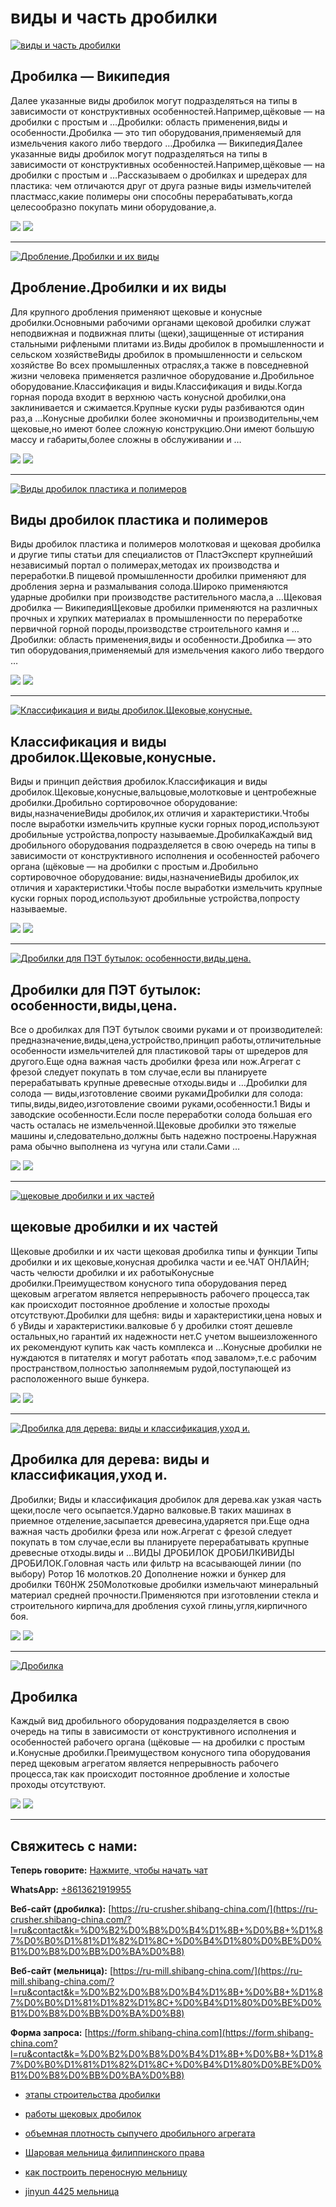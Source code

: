 # виды и часть дробилки

<a href="https://swt.shibang-china.com/?l=ru&img&k=%D0%B2%D0%B8%D0%B4%D1%8B+%D0%B8+%D1%87%D0%B0%D1%81%D1%82%D1%8C+%D0%B4%D1%80%D0%BE%D0%B1%D0%B8%D0%BB%D0%BA%D0%B8" target="_blank">![виды и часть дробилки](http://static.shibang-china.com/all-800x300/1514.jpg)</a>

## Дробилка — Википедия
Далее указанные виды дробилок могут подразделяться на типы в зависимости от конструктивных особенностей.Например,щёковые — на дробилки с простым и …Дробилки: область применения,виды и особенности.Дробилка — это тип оборудования,применяемый для измельчения какого либо твердого …Дробилка — ВикипедияДалее указанные виды дробилок могут подразделяться на типы в зависимости от конструктивных особенностей.Например,щёковые — на дробилки с простым и …Рассказываем о дробилках и шредерах для пластика: чем отличаются друг от друга разные виды измельчителей пластмасс,какие полимеры они способны перерабатывать,когда целесообразно покупать мини оборудование,а.


<a href="https://whatsapp.shibangsoft.com/WhatsApp.php" target="_blank" title="WhatsApp">![](http://static.shibang-china.com/icon/whatsapp.png)</a> <a href="https://swt.shibang-china.com/?l=ru&icon&k=%D0%B2%D0%B8%D0%B4%D1%8B+%D0%B8+%D1%87%D0%B0%D1%81%D1%82%D1%8C+%D0%B4%D1%80%D0%BE%D0%B1%D0%B8%D0%BB%D0%BA%D0%B8" target="_blank">![](http://static.shibang-china.com/icon/chat-ru.png)</a>

---

<a href="https://swt.shibang-china.com/?l=ru&img&k=%D0%B2%D0%B8%D0%B4%D1%8B+%D0%B8+%D1%87%D0%B0%D1%81%D1%82%D1%8C+%D0%B4%D1%80%D0%BE%D0%B1%D0%B8%D0%BB%D0%BA%D0%B8" target="_blank">![Дробление.Дробилки и их виды](http://static.shibang-china.com/all-800x300/1449.jpg)</a>

## Дробление.Дробилки и их виды
Для крупного дробления применяют щековые и конусные дробилки.Основными рабочими органами щековой дробилки служат неподвижная и подвижная плиты (щеки),защищенные от истирания стальными рифлеными плитами из.Виды дробилок в промышленности и сельском хозяйствеВиды дробилок в промышленности и сельском хозяйстве Во всех промышленных отраслях,а также в повседневной жизни человека применяется различное оборудование и.Дробильное оборудование.Классификация и виды.Классификация и виды.Когда горная порода входит в верхнюю часть конусной дробилки,она заклинивается и сжимается.Крупные куски руды разбиваются один раз,а …Конусные дробилки более экономичны и производительны,чем щековые,но имеют более сложную конструкцию.Они имеют большую массу и габариты,более сложны в обслуживании и …


<a href="https://whatsapp.shibangsoft.com/WhatsApp.php" target="_blank" title="WhatsApp">![](http://static.shibang-china.com/icon/whatsapp.png)</a> <a href="https://swt.shibang-china.com/?l=ru&icon&k=%D0%B2%D0%B8%D0%B4%D1%8B+%D0%B8+%D1%87%D0%B0%D1%81%D1%82%D1%8C+%D0%B4%D1%80%D0%BE%D0%B1%D0%B8%D0%BB%D0%BA%D0%B8" target="_blank">![](http://static.shibang-china.com/icon/chat-ru.png)</a>

---

<a href="https://swt.shibang-china.com/?l=ru&img&k=%D0%B2%D0%B8%D0%B4%D1%8B+%D0%B8+%D1%87%D0%B0%D1%81%D1%82%D1%8C+%D0%B4%D1%80%D0%BE%D0%B1%D0%B8%D0%BB%D0%BA%D0%B8" target="_blank">![Виды дробилок пластика и полимеров](http://static.shibang-china.com/all-800x300/630.jpg)</a>

## Виды дробилок пластика и полимеров
Виды дробилок пластика и полимеров молотковая и щековая дробилка и другие типы статьи для специалистов от ПластЭксперт крупнейший независимый портал о полимерах,методах их производства и переработки.В пищевой промышленности дробилки применяют для дробления зерна и размалывания солода.Широко применяются ударные дробилки при производстве растительного масла,а …Щековая дробилка — ВикипедияЩековые дробилки применяются на различных прочных и хрупких материалах в промышленности по переработке первичной горной породы,производстве строительного камня и …Дробилки: область применения,виды и особенности.Дробилка — это тип оборудования,применяемый для измельчения какого либо твердого …


<a href="https://whatsapp.shibangsoft.com/WhatsApp.php" target="_blank" title="WhatsApp">![](http://static.shibang-china.com/icon/whatsapp.png)</a> <a href="https://swt.shibang-china.com/?l=ru&icon&k=%D0%B2%D0%B8%D0%B4%D1%8B+%D0%B8+%D1%87%D0%B0%D1%81%D1%82%D1%8C+%D0%B4%D1%80%D0%BE%D0%B1%D0%B8%D0%BB%D0%BA%D0%B8" target="_blank">![](http://static.shibang-china.com/icon/chat-ru.png)</a>

---

<a href="https://swt.shibang-china.com/?l=ru&img&k=%D0%B2%D0%B8%D0%B4%D1%8B+%D0%B8+%D1%87%D0%B0%D1%81%D1%82%D1%8C+%D0%B4%D1%80%D0%BE%D0%B1%D0%B8%D0%BB%D0%BA%D0%B8" target="_blank">![Классификация и виды дробилок.Щековые,конусные.](http://static.shibang-china.com/all-800x300/1325.jpg)</a>

## Классификация и виды дробилок.Щековые,конусные.
Виды и принцип действия дробилок.Классификация и виды дробилок.Щековые,конусные,вальцовые,молотковые и центробежные дробилки.Дробильно сортировочное оборудование: виды,назначениеВиды дробилок,их отличия и характеристики.Чтобы после выработки измельчить крупные куски горных пород,используют дробильные устройства,попросту называемые.ДробилкаКаждый вид дробильного оборудования подразделяется в свою очередь на типы в зависимости от конструктивного исполнения и особенностей рабочего органа (щёковые — на дробилки с простым и.Дробильно сортировочное оборудование: виды,назначениеВиды дробилок,их отличия и характеристики.Чтобы после выработки измельчить крупные куски горных пород,используют дробильные устройства,попросту называемые.


<a href="https://whatsapp.shibangsoft.com/WhatsApp.php" target="_blank" title="WhatsApp">![](http://static.shibang-china.com/icon/whatsapp.png)</a> <a href="https://swt.shibang-china.com/?l=ru&icon&k=%D0%B2%D0%B8%D0%B4%D1%8B+%D0%B8+%D1%87%D0%B0%D1%81%D1%82%D1%8C+%D0%B4%D1%80%D0%BE%D0%B1%D0%B8%D0%BB%D0%BA%D0%B8" target="_blank">![](http://static.shibang-china.com/icon/chat-ru.png)</a>

---

<a href="https://swt.shibang-china.com/?l=ru&img&k=%D0%B2%D0%B8%D0%B4%D1%8B+%D0%B8+%D1%87%D0%B0%D1%81%D1%82%D1%8C+%D0%B4%D1%80%D0%BE%D0%B1%D0%B8%D0%BB%D0%BA%D0%B8" target="_blank">![Дробилки для ПЭТ бутылок: особенности,виды,цена.](http://static.shibang-china.com/all-800x300/25.jpg)</a>

## Дробилки для ПЭТ бутылок: особенности,виды,цена.
Все о дробилках для ПЭТ бутылок своими руками и от производителей: предназначение,виды,цена,устройство,принцип работы,отличительные особенности измельчителей для пластиковой тары от шредеров для другого.Еще одна важная часть дробилки фреза или нож.Агрегат с фрезой следует покупать в том случае,если вы планируете перерабатывать крупные древесные отходы.виды и …Дробилки для солода — виды,изготовление своими рукамиДробилки для солода: типы,виды,видео,изготовление своими руками,особенности.1 Виды и заводские особенности.Если после переработки солода большая его часть осталась не измельченной.Щековые дробилки это тяжелые машины и,следовательно,должны быть надежно построены.Наружная рама обычно выполнена из чугуна или стали.Сами …


<a href="https://whatsapp.shibangsoft.com/WhatsApp.php" target="_blank" title="WhatsApp">![](http://static.shibang-china.com/icon/whatsapp.png)</a> <a href="https://swt.shibang-china.com/?l=ru&icon&k=%D0%B2%D0%B8%D0%B4%D1%8B+%D0%B8+%D1%87%D0%B0%D1%81%D1%82%D1%8C+%D0%B4%D1%80%D0%BE%D0%B1%D0%B8%D0%BB%D0%BA%D0%B8" target="_blank">![](http://static.shibang-china.com/icon/chat-ru.png)</a>

---

<a href="https://swt.shibang-china.com/?l=ru&img&k=%D0%B2%D0%B8%D0%B4%D1%8B+%D0%B8+%D1%87%D0%B0%D1%81%D1%82%D1%8C+%D0%B4%D1%80%D0%BE%D0%B1%D0%B8%D0%BB%D0%BA%D0%B8" target="_blank">![щековые дробилки и их частей](http://static.shibang-china.com/all-800x300/1061.jpg)</a>

## щековые дробилки и их частей
Щековые дробилки и их части щековая дробилка типы и функции Типы дробилки и их щековые,конусная дробилка части и ее.ЧАТ ОНЛАЙН; часть челюсти дробилки и их работыКонусные дробилки.Преимуществом конусного типа оборудования перед щековым агрегатом является непрерывность рабочего процесса,так как происходит постоянное дробление и холостые проходы отсутствуют.Дробилки для щебня: виды и характеристики,цена новых и б уВиды и характеристики.валковые б у дробилки стоят дешевле остальных,но гарантий их надежности нет.С учетом вышеизложенного их рекомендуют купить как часть комплекса и …Конусные дробилки не нуждаются в питателях и могут работать &#171;под завалом&#187;,т.е.с рабочим пространством,полностью заполняемым рудой,поступающей из расположенного выше бункера.


<a href="https://whatsapp.shibangsoft.com/WhatsApp.php" target="_blank" title="WhatsApp">![](http://static.shibang-china.com/icon/whatsapp.png)</a> <a href="https://swt.shibang-china.com/?l=ru&icon&k=%D0%B2%D0%B8%D0%B4%D1%8B+%D0%B8+%D1%87%D0%B0%D1%81%D1%82%D1%8C+%D0%B4%D1%80%D0%BE%D0%B1%D0%B8%D0%BB%D0%BA%D0%B8" target="_blank">![](http://static.shibang-china.com/icon/chat-ru.png)</a>

---

<a href="https://swt.shibang-china.com/?l=ru&img&k=%D0%B2%D0%B8%D0%B4%D1%8B+%D0%B8+%D1%87%D0%B0%D1%81%D1%82%D1%8C+%D0%B4%D1%80%D0%BE%D0%B1%D0%B8%D0%BB%D0%BA%D0%B8" target="_blank">![Дробилка для дерева: виды и классификация,уход и.](http://static.shibang-china.com/all-800x300/988.jpg)</a>

## Дробилка для дерева: виды и классификация,уход и.
Дробилки; Виды и классификация дробилок для дерева.как узкая часть щеки,после чего осыпается.Ударно валковые.В таких машинах в приемное отделение,засыпается древесина,ударяется при.Еще одна важная часть дробилки фреза или нож.Агрегат с фрезой следует покупать в том случае,если вы планируете перерабатывать крупные древесные отходы.виды и …ВИДЫ ДРОБИЛОК ДРОБИЛКИВИДЫ ДРОБИЛОК.Головная часть или фильтр на всасывающей линии (по выбору) Ротор 16 молотков.20 Дополнение ножки и бункер для дробилки Т60НЖ 250Молотковые дробилки измельчают минеральный материал средней прочности.Применяются при изготовлении стекла и строительного кирпича,для дробления сухой глины,угля,кирпичного боя.


<a href="https://whatsapp.shibangsoft.com/WhatsApp.php" target="_blank" title="WhatsApp">![](http://static.shibang-china.com/icon/whatsapp.png)</a> <a href="https://swt.shibang-china.com/?l=ru&icon&k=%D0%B2%D0%B8%D0%B4%D1%8B+%D0%B8+%D1%87%D0%B0%D1%81%D1%82%D1%8C+%D0%B4%D1%80%D0%BE%D0%B1%D0%B8%D0%BB%D0%BA%D0%B8" target="_blank">![](http://static.shibang-china.com/icon/chat-ru.png)</a>

---

<a href="https://swt.shibang-china.com/?l=ru&img&k=%D0%B2%D0%B8%D0%B4%D1%8B+%D0%B8+%D1%87%D0%B0%D1%81%D1%82%D1%8C+%D0%B4%D1%80%D0%BE%D0%B1%D0%B8%D0%BB%D0%BA%D0%B8" target="_blank">![Дробилка](http://static.shibang-china.com/all-800x300/74.jpg)</a>

## Дробилка
Каждый вид дробильного оборудования подразделяется в свою очередь на типы в зависимости от конструктивного исполнения и особенностей рабочего органа (щёковые — на дробилки с простым и.Конусные дробилки.Преимуществом конусного типа оборудования перед щековым агрегатом является непрерывность рабочего процесса,так как происходит постоянное дробление и холостые проходы отсутствуют.

<a href="https://whatsapp.shibangsoft.com/WhatsApp.php" target="_blank" title="WhatsApp">![](http://static.shibang-china.com/icon/whatsapp.png)</a> <a href="https://swt.shibang-china.com/?l=ru&icon&k=%D0%B2%D0%B8%D0%B4%D1%8B+%D0%B8+%D1%87%D0%B0%D1%81%D1%82%D1%8C+%D0%B4%D1%80%D0%BE%D0%B1%D0%B8%D0%BB%D0%BA%D0%B8" target="_blank">![](http://static.shibang-china.com/icon/chat-ru.png)</a>

---
## Свяжитесь с нами:

**Теперь говорите:** [Нажмите, чтобы начать чат](https://swt.shibang-china.com?l=ru&contact&k=%D0%B2%D0%B8%D0%B4%D1%8B+%D0%B8+%D1%87%D0%B0%D1%81%D1%82%D1%8C+%D0%B4%D1%80%D0%BE%D0%B1%D0%B8%D0%BB%D0%BA%D0%B8)

**WhatsApp:**  [+8613621919955](https://whatsapp.shibangsoft.com/WhatsApp.php)

**Веб-сайт (дробилка):** [https://ru-crusher.shibang-china.com/](https://ru-crusher.shibang-china.com/?l=ru&contact&k=%D0%B2%D0%B8%D0%B4%D1%8B+%D0%B8+%D1%87%D0%B0%D1%81%D1%82%D1%8C+%D0%B4%D1%80%D0%BE%D0%B1%D0%B8%D0%BB%D0%BA%D0%B8)

**Веб-сайт (мельница):** [https://ru-mill.shibang-china.com/](https://ru-mill.shibang-china.com/?l=ru&contact&k=%D0%B2%D0%B8%D0%B4%D1%8B+%D0%B8+%D1%87%D0%B0%D1%81%D1%82%D1%8C+%D0%B4%D1%80%D0%BE%D0%B1%D0%B8%D0%BB%D0%BA%D0%B8)

**Форма запроса:** [https://form.shibang-china.com](https://form.shibang-china.com?l=ru&contact&k=%D0%B2%D0%B8%D0%B4%D1%8B+%D0%B8+%D1%87%D0%B0%D1%81%D1%82%D1%8C+%D0%B4%D1%80%D0%BE%D0%B1%D0%B8%D0%BB%D0%BA%D0%B8)

* [этапы строительства дробилки](../132/%D1%8D%D1%82%D0%B0%D0%BF%D1%8B%20%D1%81%D1%82%D1%80%D0%BE%D0%B8%D1%82%D0%B5%D0%BB%D1%8C%D1%81%D1%82%D0%B2%D0%B0%20%D0%B4%D1%80%D0%BE%D0%B1%D0%B8%D0%BB%D0%BA%D0%B8.md)

* [работы щековых дробилок](../131/%D1%80%D0%B0%D0%B1%D0%BE%D1%82%D1%8B%20%D1%89%D0%B5%D0%BA%D0%BE%D0%B2%D1%8B%D1%85%20%D0%B4%D1%80%D0%BE%D0%B1%D0%B8%D0%BB%D0%BE%D0%BA.md)

* [объемная плотность сыпучего дробильного агрегата](../135/%D0%BE%D0%B1%D1%8A%D0%B5%D0%BC%D0%BD%D0%B0%D1%8F%20%D0%BF%D0%BB%D0%BE%D1%82%D0%BD%D0%BE%D1%81%D1%82%D1%8C%20%D1%81%D1%8B%D0%BF%D1%83%D1%87%D0%B5%D0%B3%D0%BE%20%D0%B4%D1%80%D0%BE%D0%B1%D0%B8%D0%BB%D1%8C%D0%BD%D0%BE%D0%B3%D0%BE%20%D0%B0%D0%B3%D1%80%D0%B5%D0%B3%D0%B0%D1%82%D0%B0.md)

* [Шаровая мельница филиппинского права](../135/%D0%A8%D0%B0%D1%80%D0%BE%D0%B2%D0%B0%D1%8F%20%D0%BC%D0%B5%D0%BB%D1%8C%D0%BD%D0%B8%D1%86%D0%B0%20%D1%84%D0%B8%D0%BB%D0%B8%D0%BF%D0%BF%D0%B8%D0%BD%D1%81%D0%BA%D0%BE%D0%B3%D0%BE%20%D0%BF%D1%80%D0%B0%D0%B2%D0%B0.md)

* [как построить переносную мельницу](../134/%D0%BA%D0%B0%D0%BA%20%D0%BF%D0%BE%D1%81%D1%82%D1%80%D0%BE%D0%B8%D1%82%D1%8C%20%D0%BF%D0%B5%D1%80%D0%B5%D0%BD%D0%BE%D1%81%D0%BD%D1%83%D1%8E%20%D0%BC%D0%B5%D0%BB%D1%8C%D0%BD%D0%B8%D1%86%D1%83.md)

* [jinyun 4425 мельница](../133/jinyun%204425%20%D0%BC%D0%B5%D0%BB%D1%8C%D0%BD%D0%B8%D1%86%D0%B0.md)